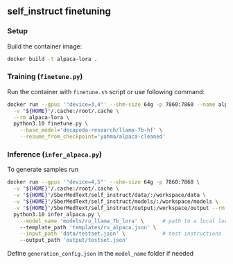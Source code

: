 ## self_instruct finetuning

### Setup

Build the container image:
```bash
docker build -t alpaca-lora .
```

### Training (`finetune.py`)
Run the container with `finetune.sh` script or use following command:
```bash
docker run --gpus '"device=3,4"' --shm-size 64g -p 7860:7860 --name alpaca \
  -v "${HOME}"/.cache:/root/.cache \
  --rm alpaca-lora \
  python3.10 finetune.py \
    --base_model='decapoda-research/llama-7b-hf' \
    --resume_from_checkpoint='yahma/alpaca-cleaned'
```

### Inference (`infer_alpaca.py`)
To generate samples run
```bash
docker run --gpus '"device=4,5"' --shm-size 64g -p 7860:7860 \
  -v "${HOME}"/.cache:/root/.cache \
  -v "${HOME}"/SberMedText/self_instruct/data/:/workspace/data \
  -v "${HOME}"/SberMedText/self_instruct/models/:/workspace/models \
  -v "${HOME}"/SberMedText/self_instruct/output:/workspace/output --rm alpaca-lora-test \
  python3.10 infer_alpaca.py \
    --model_name 'models/ru_llama_7b_lora' \      # path to a local lora weights
    --template_path 'templates/ru_alpaca.json' \
    --input_path 'data/testset.json' \            # test instructions
    --output_path 'output/testset.json'

```
Define `generation_config.json` in the `model_name` folder if needed
